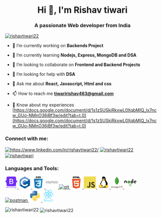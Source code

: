 <h1 align="center">Hi 👋, I'm Rishav tiwari</h1>
<h3 align="center">A passionate Web developer from India</h3>

<p align="left"> <a href="https://github.com/ryo-ma/github-profile-trophy"><img src="https://github-profile-trophy.vercel.app/?username=rishavtiwari22" alt="rishavtiwari22" /></a> </p>

- 🔭 I’m currently working on **Backends Project**

- 🌱 I’m currently learning **Nodejs, Express, MongoDB and DSA**

- 👯 I’m looking to collaborate on **Frontend and Backend Projects**

- 🤝 I’m looking for help with **DSA**

- 💬 Ask me about **React, Javascript, Html and css**

- 📫 How to reach me **tiwaririshav463@gmail.com**

- 📄 Know about my experiences [https://docs.google.com/document/d/1s1zSUSkiRkxwL0XqbMIQ_lx7ncw_GUo-NMnO36jBf3w/edit?tab=t.0](https://docs.google.com/document/d/1s1zSUSkiRkxwL0XqbMIQ_lx7ncw_GUo-NMnO36jBf3w/edit?tab=t.0)

<h3 align="left">Connect with me:</h3>
<p align="left">
<a href="https://linkedin.com/in/https://www.linkedin.com/in/rishavtiwari22/" target="blank"><img align="center" src="https://raw.githubusercontent.com/rahuldkjain/github-profile-readme-generator/master/src/images/icons/Social/linked-in-alt.svg" alt="https://www.linkedin.com/in/rishavtiwari22/" height="30" width="40" /></a>
<a href="https://www.codechef.com/users/rishavtiwari22" target="blank"><img align="center" src="https://cdn.jsdelivr.net/npm/simple-icons@3.1.0/icons/codechef.svg" alt="rishavtiwari22" height="30" width="40" /></a>
<a href="https://www.leetcode.com/rishavtiwari" target="blank"><img align="center" src="https://raw.githubusercontent.com/rahuldkjain/github-profile-readme-generator/master/src/images/icons/Social/leet-code.svg" alt="rishavtiwari" height="30" width="40" /></a>
</p>

<h3 align="left">Languages and Tools:</h3>
<p align="left"> <a href="https://getbootstrap.com" target="_blank" rel="noreferrer"> <img src="https://raw.githubusercontent.com/devicons/devicon/master/icons/bootstrap/bootstrap-plain-wordmark.svg" alt="bootstrap" width="40" height="40"/> </a> <a href="https://www.cprogramming.com/" target="_blank" rel="noreferrer"> <img src="https://raw.githubusercontent.com/devicons/devicon/master/icons/c/c-original.svg" alt="c" width="40" height="40"/> </a> <a href="https://www.w3schools.com/css/" target="_blank" rel="noreferrer"> <img src="https://raw.githubusercontent.com/devicons/devicon/master/icons/css3/css3-original-wordmark.svg" alt="css3" width="40" height="40"/> </a> <a href="https://expressjs.com" target="_blank" rel="noreferrer"> <img src="https://raw.githubusercontent.com/devicons/devicon/master/icons/express/express-original-wordmark.svg" alt="express" width="40" height="40"/> </a> <a href="https://git-scm.com/" target="_blank" rel="noreferrer"> <img src="https://www.vectorlogo.zone/logos/git-scm/git-scm-icon.svg" alt="git" width="40" height="40"/> </a> <a href="https://www.w3.org/html/" target="_blank" rel="noreferrer"> <img src="https://raw.githubusercontent.com/devicons/devicon/master/icons/html5/html5-original-wordmark.svg" alt="html5" width="40" height="40"/> </a> <a href="https://developer.mozilla.org/en-US/docs/Web/JavaScript" target="_blank" rel="noreferrer"> <img src="https://raw.githubusercontent.com/devicons/devicon/master/icons/javascript/javascript-original.svg" alt="javascript" width="40" height="40"/> </a> <a href="https://www.linux.org/" target="_blank" rel="noreferrer"> <img src="https://raw.githubusercontent.com/devicons/devicon/master/icons/linux/linux-original.svg" alt="linux" width="40" height="40"/> </a> <a href="https://www.mongodb.com/" target="_blank" rel="noreferrer"> <img src="https://raw.githubusercontent.com/devicons/devicon/master/icons/mongodb/mongodb-original-wordmark.svg" alt="mongodb" width="40" height="40"/> </a> <a href="https://nodejs.org" target="_blank" rel="noreferrer"> <img src="https://raw.githubusercontent.com/devicons/devicon/master/icons/nodejs/nodejs-original-wordmark.svg" alt="nodejs" width="40" height="40"/> </a> <a href="https://postman.com" target="_blank" rel="noreferrer"> <img src="https://www.vectorlogo.zone/logos/getpostman/getpostman-icon.svg" alt="postman" width="40" height="40"/> </a> <a href="https://www.python.org" target="_blank" rel="noreferrer"> <img src="https://raw.githubusercontent.com/devicons/devicon/master/icons/python/python-original.svg" alt="python" width="40" height="40"/> </a> <a href="https://reactjs.org/" target="_blank" rel="noreferrer"> <img src="https://raw.githubusercontent.com/devicons/devicon/master/icons/react/react-original-wordmark.svg" alt="react" width="40" height="40"/> </a> </p>

<p><img align="left" src="https://github-readme-stats.vercel.app/api/top-langs?username=rishavtiwari22&show_icons=true&locale=en&layout=compact" alt="rishavtiwari22" /></p>

<p>&nbsp;<img align="center" src="https://github-readme-stats.vercel.app/api?username=rishavtiwari22&show_icons=true&locale=en" alt="rishavtiwari22" /></p>
